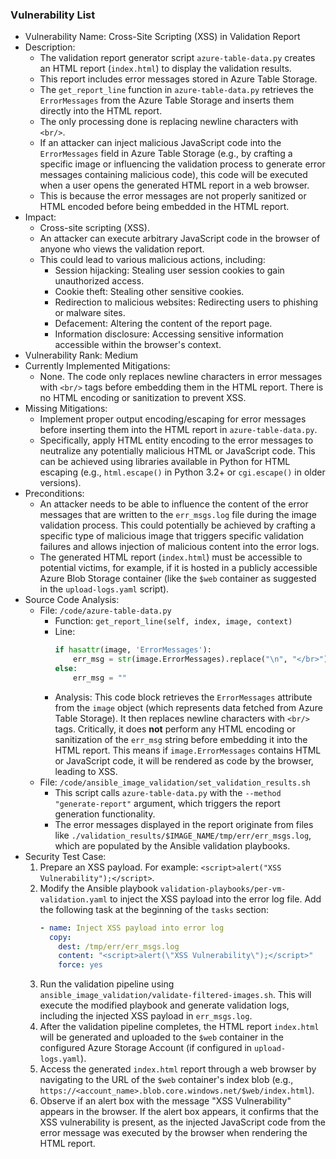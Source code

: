 ### Vulnerability List

- Vulnerability Name: Cross-Site Scripting (XSS) in Validation Report
- Description:
    - The validation report generator script `azure-table-data.py` creates an HTML report (`index.html`) to display the validation results.
    - This report includes error messages stored in Azure Table Storage.
    - The `get_report_line` function in `azure-table-data.py` retrieves the `ErrorMessages` from the Azure Table Storage and inserts them directly into the HTML report.
    - The only processing done is replacing newline characters with `<br/>`.
    - If an attacker can inject malicious JavaScript code into the `ErrorMessages` field in Azure Table Storage (e.g., by crafting a specific image or influencing the validation process to generate error messages containing malicious code), this code will be executed when a user opens the generated HTML report in a web browser.
    - This is because the error messages are not properly sanitized or HTML encoded before being embedded in the HTML report.
- Impact:
    - Cross-site scripting (XSS).
    - An attacker can execute arbitrary JavaScript code in the browser of anyone who views the validation report.
    - This could lead to various malicious actions, including:
        - Session hijacking: Stealing user session cookies to gain unauthorized access.
        - Cookie theft: Stealing other sensitive cookies.
        - Redirection to malicious websites: Redirecting users to phishing or malware sites.
        - Defacement: Altering the content of the report page.
        - Information disclosure: Accessing sensitive information accessible within the browser's context.
- Vulnerability Rank: Medium
- Currently Implemented Mitigations:
    - None. The code only replaces newline characters in error messages with `<br/>` tags before embedding them in the HTML report. There is no HTML encoding or sanitization to prevent XSS.
- Missing Mitigations:
    - Implement proper output encoding/escaping for error messages before inserting them into the HTML report in `azure-table-data.py`.
    - Specifically, apply HTML entity encoding to the error messages to neutralize any potentially malicious HTML or JavaScript code. This can be achieved using libraries available in Python for HTML escaping (e.g., `html.escape()` in Python 3.2+ or `cgi.escape()` in older versions).
- Preconditions:
    - An attacker needs to be able to influence the content of the error messages that are written to the `err_msgs.log` file during the image validation process. This could potentially be achieved by crafting a specific type of malicious image that triggers specific validation failures and allows injection of malicious content into the error logs.
    - The generated HTML report (`index.html`) must be accessible to potential victims, for example, if it is hosted in a publicly accessible Azure Blob Storage container (like the `$web` container as suggested in the `upload-logs.yaml` script).
- Source Code Analysis:
    - File: `/code/azure-table-data.py`
        - Function: `get_report_line(self, index, image, context)`
        - Line:
            ```python
            if hasattr(image, 'ErrorMessages'):
                err_msg = str(image.ErrorMessages).replace("\n", "</br>")
            else:
                err_msg = ""
            ```
        - Analysis: This code block retrieves the `ErrorMessages` attribute from the `image` object (which represents data fetched from Azure Table Storage). It then replaces newline characters with `<br/>` tags. Critically, it does **not** perform any HTML encoding or sanitization of the `err_msg` string before embedding it into the HTML report. This means if `image.ErrorMessages` contains HTML or JavaScript code, it will be rendered as code by the browser, leading to XSS.
    - File: `/code/ansible_image_validation/set_validation_results.sh`
        - This script calls `azure-table-data.py` with the `--method "generate-report"` argument, which triggers the report generation functionality.
        - The error messages displayed in the report originate from files like `./validation_results/$IMAGE_NAME/tmp/err/err_msgs.log`, which are populated by the Ansible validation playbooks.
- Security Test Case:
    1. Prepare an XSS payload. For example: `<script>alert("XSS Vulnerability");</script>`.
    2. Modify the Ansible playbook `validation-playbooks/per-vm-validation.yaml` to inject the XSS payload into the error log file. Add the following task at the beginning of the `tasks` section:
        ```yaml
        - name: Inject XSS payload into error log
          copy:
            dest: /tmp/err/err_msgs.log
            content: "<script>alert(\"XSS Vulnerability\");</script>"
            force: yes
        ```
    3. Run the validation pipeline using `ansible_image_validation/validate-filtered-images.sh`. This will execute the modified playbook and generate validation logs, including the injected XSS payload in `err_msgs.log`.
    4. After the validation pipeline completes, the HTML report `index.html` will be generated and uploaded to the `$web` container in the configured Azure Storage Account (if configured in `upload-logs.yaml`).
    5. Access the generated `index.html` report through a web browser by navigating to the URL of the `$web` container's index blob (e.g., `https://<account_name>.blob.core.windows.net/$web/index.html`).
    6. Observe if an alert box with the message "XSS Vulnerability" appears in the browser. If the alert box appears, it confirms that the XSS vulnerability is present, as the injected JavaScript code from the error message was executed by the browser when rendering the HTML report.